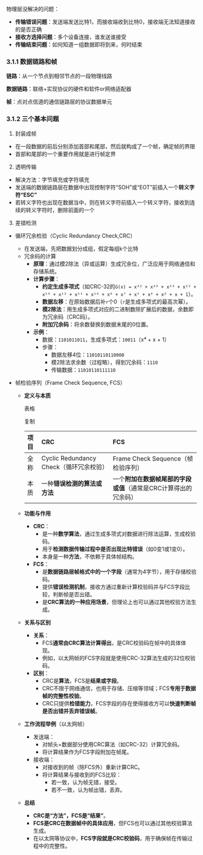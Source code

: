 物理层没解决的问题：

- **传输错误问题**：发送端发送比特1，而接收端收到比特0，接收端无法知道接收的是否正确
- **接收方选择问题**：多个设备连接，谁发送谁接受
- **传输结束问题**：如何知道一组数据即将到来，何时结束

### 3.1.1 数据链路和帧

**链路**：从一个节点到相邻节点的一段物理线路

**数据链路**：联络+实现协议的硬件和软件or网络适配器

**帧**：点对点信道的通信链路层的协议数据单元

### 3.1.2 三个基本问题

1. 封装成帧

- 在一段数据的前后分别添加首部和尾部，然后就构成了一个帧，确定帧的界限
- 首部和尾部的一个重要作用就是进行帧定界

2. 透明传输

- 解决方法：字节填充或字符填充
- 发送端的数据链路层在数据中出现控制字符“SOH”或“EOT”前插入一个**转义字符“ESC”**
- 若转义字符也出现在数据当中，则在转义字符前插入一个转义字符，接收到连续的转义字符时，删除前面的一个

3. 差错检测

- 循环冗余检验（Cyclic Redundancy Check,CRC）
	- 在发送端，先把数据划分成组，假定每组k个比特
	- 冗余码的计算
		- **原理**：通过模2除法（异或运算）生成冗余位，广泛应用于网络通信和存储系统。
		- **计算步骤**：
			- **约定生成多项式**（如CRC-32的`G(x) = x³² + x²⁶ + x²³ + x²² + x¹⁶ + x¹² + x¹¹ + x¹⁰ + x⁸ + x⁷ + x⁵ + x⁴ + x² + x + 1`）。
			- **数据左移**：在原始数据后补`r`个0（`r`是生成多项式的最高次幂）。
			- **模2除法**：用生成多项式对应的二进制数除扩展后的数据，余数即为冗余码（CRC码）。
			- **附加冗余码**：将余数替换到数据末尾的0位置。
		- **示例**：
			- 数据：`1101011011`，生成多项式：`10011`（x⁴ + x + 1）
			- 步骤：
				- 数据左移4位：`11010110110000`
				- 模2除法求余数（过程略），得到冗余码：`1110`
				- 传输数据：`11010110111110`



- 帧检验序列（Frame Check Sequence, FCS）

	- **定义与本质**

		表格

		复制

		| 项目 | CRC                                     | FCS                                                          |
		| :--- | :-------------------------------------- | :----------------------------------------------------------- |
		| 全称 | Cyclic Redundancy Check（循环冗余校验） | Frame Check Sequence（帧检验序列）                           |
		| 本质 | 一种**错误检测的算法或方法**            | 一个**附加在数据帧尾部的字段或值**（通常是CRC计算得出的冗余码） |

	- **功能与作用**

		- **CRC**：
			- 是一种**数学算法**，通过生成多项式对数据进行除法运算，生成校验码。
			- 用于**检测数据传输过程中是否出现比特错误**（如0变1或1变0）。
			- 本身是一种**方法**，不依赖于具体帧结构。
		- **FCS**：
			- 是**数据链路层帧格式中的一个字段**（通常为4字节），用于存储校验码。
			- 提供**错误检测机制**，接收方通过重新计算校验码并与FCS字段比较，判断帧是否出错。
			- 是**CRC算法的一种应用场景**，但理论上也可以通过其他校验方法生成。

	- **关系与区别**

		- **关系**：
			- FCS**通常由CRC算法计算得出**，是CRC校验码在帧中的具体体现。
			- 例如，以太网帧的FCS字段就是使用CRC-32算法生成的32位校验码。
		- **区别**：
			- CRC是**算法**，FCS是**结果或字段**。
			- CRC不限于网络通信，也用于存储、压缩等领域；FCS**专用于数据帧的完整性校验**。
			- CRC只提供**检错能力**，FCS字段的存在使得接收方可以**快速判断帧是否出错并丢弃错误帧**。

	- **工作流程举例**（以太网帧）

		- 发送端：
			- 对帧头+数据部分使用CRC算法（如CRC-32）计算冗余码。
			- 将计算结果作为FCS字段附加在帧尾。
		- 接收端：
			- 对接收到的帧（除FCS外）重新计算CRC。
			- 将计算结果与接收到的FCS比较：
				- 若一致，认为帧无错，接受。
				- 若不一致，认为帧出错，丢弃。

	- **总结**

		- **CRC是“方法”，FCS是“结果”**。
		- **FCS是CRC在数据帧中的具体应用**，但FCS也可以通过其他校验算法生成。
		- 在以太网等协议中，**FCS字段就是CRC校验码**，用于确保帧在传输过程中的完整性。